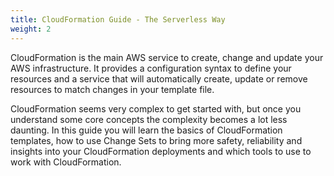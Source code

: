 ```yaml
---
title: CloudFormation Guide - The Serverless Way
weight: 2
---
```


CloudFormation is the main AWS service to create, change and update your AWS infrastructure. It provides a configuration syntax to define your resources and a service that will automatically create, update or remove resources to match changes in your template file.

CloudFormation seems very complex to get started with, but once you understand some core concepts the complexity becomes a lot less daunting. In this guide you will learn the basics of CloudFormation templates, how to use Change Sets to bring more safety, reliability and insights into your CloudFormation deployments and which tools to use to work with CloudFormation.